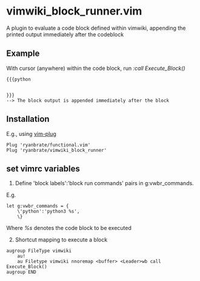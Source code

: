 # vimwiki_block_runner.vim

A plugin to evaluate a code block defined within vimwiki, appending the printed output immediately after the codeblock 

## Example

With cursor (anywhere) within the code block, run *:call Execute_Block()*

```
{{{python


}}}
--> The block output is appended immediately after the block
```

## Installation

E.g., using [vim-plug](https://github.com/junegunn/vim-plug)

```
Plug 'ryanbrate/functional.vim'
Plug 'ryanbrate/vimwiki_block_runner'
```

## set vimrc variables

1. Define 'block labels':'block run commands' pairs in g:vwbr_commands.

E.g.
```
let g:vwbr_commands = {
    \'python':'python3 %s',
    \}
```

Where *%s* denotes the code block to be executed

2. Shortcut mapping to execute a block

```
augroup FileType vimwiki
    au! 
    au Filetype vimwiki nnoremap <buffer> <Leader>wb call Execute_Block()
augroup END
```

